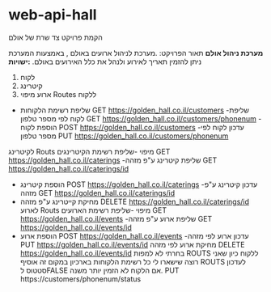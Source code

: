 # web-api-hall
הקמת פרויקט צד שרת של אולם

**מערכת ניהול אולם**
תאור הפרויקט:
.מערכת לניהול ארועים באולם
, באמצעות המערכת ניתן להזמין תאריך לאירוע ולנהל את כלל האירועים באולם.
**:ישויות**
  1. לקוח
  2. קיטרינג
  3. ארוע
  מיפוי Routes ללקוח
  - שליפת רשימת הלקוחות
GET   https://golden_hall.co.il/customers
   -שליפת לקוח לפי מספר טלפון 
GET  https://golden_hall.co.il/customers/phonenum
-הוספת לקוח
POST  https://golden_hall.co.il/customers
-עדכון לקוח לפי מספר טלפון
PUT  https://golden_hall.co.il/customers/phonenum

לקיטרינג Routs מיפוי 
  -שליפת רשימת הקיטרינגים
GET   https://golden_hall.co.il/caterings
   -שליפת קיטרינג ע"פ מזהה
GET  https://golden_hall.co.il/caterings/id
 - הוספת קיטרינג
POST  https://golden_hall.co.il/caterings
   -עדכון קיטרינג ע"פ מזהה
GET  https://golden_hall.co.il/caterings/id
 - מחיקת קייטרינג ע"פ מזהה
DELETE  https://golden_hall.co.il/caterings/id
לארוע Routs מיפוי 
  -שליפת רשימת הארועים
GET  https://golden_hall.co.il/events
   -שליפת ארוע ע"פ מזהה
GET  https://golden_hall.co.il/events/id
 - הוספת ארוע
POST  https://golden_hall.co.il/events
-עדכון ארוע לפי מזהה
PUT  https://golden_hall.co.il/events/id
 מחיקת ארוע לפי מזהה
DELETE  https://golden_hall.co.il/events/id
בחרתי לא למפות ROUTS ללקוח כיון שאני רוצה שישארו לי כל רשימת הלקוחות בארכיון
במקום זה אוסיף ROUTS לעדכון סטטוס לFALSE אם הלקוח לא הזמין יותר משנה.
PUT  https://customers/phonenum/status
